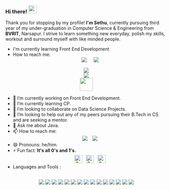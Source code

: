 ### Hi there! <img src="https://media.giphy.com/media/hvRJCLFzcasrR4ia7z/giphy.gif" width="25px">
Thank you for stopping by my profile! **I'm Sethu**, currently pursuing third year of my under-graduation in Computer Science & Engineering from **BVRIT**, Narsapur. I strive to learn something new everyday, polish my skills, workout and surround myself with like minded people.
- I'm currently learning Front End Development
- How to reach me:
    <div align="center"> <a href="mailto:gsethu63@gmail.com" targer="_blank"><img src="https://img.shields.io/badge/Gmail-D14836?style=for-the-badge&logo=gmail&logoColor=white"/></a>
  &ensp;&ensp;
     <a href="https://twitter.com/gsethu63" targer="_blank"><img src="https://img.shields.io/badge/Twitter-1DA1F2?style=for-the-badge&logo=twitter&logoColor=white"/></a>
    </div>
 <div align="center">
   <img src="https://github-readme-stats.vercel.app/api?username=sethu63&&show_icons=true&title_color=726A95&icon_color=864879&text_color=719FB0&bg_color=151515"><br>
   <img src="https://github-readme-stats.vercel.app/api/top-langs/?username=SETHU63&show_icons=true&title_color=726A95&icon_color=864879&text_color=719FB0&bg_color=151515"><br>
   <img height="40" src="https://visitor-badge.laobi.icu/badge?page_id=sethu63.sethu63" />
 </div>

- 🔭 I’m currently working on Front End Development.
- 🌱 I’m currently learning CP.
- 👯 I’m looking to collaborate on Data Science Projects.
- 🤔 I’m looking to help out any of my peers pursuing their B.Tech in CS and are seeking a mentor.
- 💬 Ask me about Java.
- 📫 How to reach me:<br>
  <div align="center">
       <a href="https://www.linkedin.com/in/sethugs/" targer="_blank"><img src="https://img.shields.io/badge/LinkedIn-0077B5?style=for-the-badge&logo=linkedin&logoColor=white"></img></a>
       &ensp;
       <img src="https://img.shields.io/badge/Instagram-E4405F?style=for-the-badge&logo=instagram&logoColor=white"></img>
  </div>                     
- 😄 Pronouns: he/him.
  <br>
- ⚡ Fun fact: **It's all 0's and 1's.**
  <br>
  <div align="center">
    <a href="https://www.hackerrank.com/gsethu63" targer="_blank"><img height="25" alt="Sethu's Codechef" src="https://img.shields.io/badge/-Hackerrank-2EC866?style=for-the-   badge&logo=HackerRank&logoColor=white"/></a>&ensp;
    <a href="https://www.codechef.com/users/sethugs63" targer="_blank"><img height="25" alt="Sethu's Codechef" src="https://cp-logo.vercel.app/codechef/shikhar321?logo=true"/></a>&ensp;
    <a href="https://codeforces.com/profile/setgs63" targer="_blank"><img alt="Sethu's Codeforces" height="25" src="https://img.shields.io/badge/Codeforces-445f9d?style=for-the-badge&logo=Codeforces&logoColor=white"/></a>
  </div>
- Languages and Tools :
<br>
<div align="center">
  <code><img src="https://img.shields.io/badge/c-%2300599C.svg?style=for-the-badge&logo=c&logoColor=white"></code>
  <code><img src="https://img.shields.io/badge/c++-%2300599C.svg?style=for-the-badge&logo=c%2B%2B&ogoColor=white"></code>
  <code><img src="https://img.shields.io/badge/Java-ED8B00?style=for-the-badge&logo=java&logoColor=white"></code>
  <code><img src="https://img.shields.io/badge/Python-3776AB?style=for-the-badge&logo=python&logoColor=white"></code>
  <code><img src="https://img.shields.io/badge/Jupyter-F37626.svg?&style=for-the-badge&logo=Jupyter&logoColor=white"></code>
  <code><img src="https://img.shields.io/badge/html5-%23E34F26.svg?style=for-the-badge&logo=html5&logoColor=white"></code>
  <code><img src="https://img.shields.io/badge/CSS-239120?&style=for-the-badge&logo=css3&logoColor=white"></code>
  <code><img src="https://img.shields.io/badge/JavaScript-F7DF1E?style=for-the-badge&logo=javascript&logoColor=black"></code>
  <code><img src="https://img.shields.io/badge/PHP-777BB4?style=for-the-badge&logo=php&logoColor=white"></code>
  <code><img src="https://img.shields.io/badge/oracle-%23F00000.svg?style=for-the-badge&logo=oracle&logoColor=white"></code>
  <code><img src="https://img.shields.io/badge/MySQL-00000F?style=for-the-badge&logo=mysql&logoColor=white"></code>
  <code><img src="https://img.shields.io/badge/git-%23F05033.svg?style=for-the-badge&logo=git&logoColor=white"></code>
  <code><img src="https://img.shields.io/badge/Visual_Studio_Code-0078D4?style=for-the-badge&logo=visual%20studio%20code&logoColor=white"></code>
  <code><img src="https://img.shields.io/badge/Microsoft_Excel-217346?style=for-the-badge&logo=microsoft-excel&logoColor=white"></code>
  <code><img src="https://img.shields.io/badge/Microsoft_Word-2B579A?style=for-the-badge&logo=microsoft-word&logoColor=white"></code>
</div>
